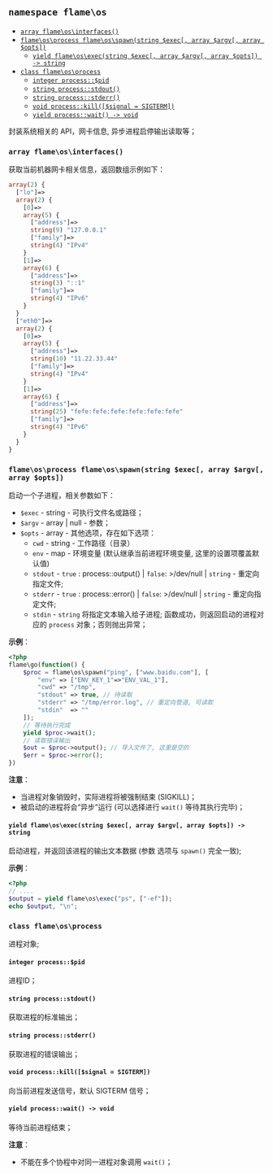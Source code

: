 ## `namespace flame\os`

<!-- TOC depthFrom:3 -->

- [`array flame\os\interfaces()`](#array-flame\os\interfaces)
- [`flame\os\process flame\os\spawn(string $exec[, array $argv[, array $opts])`](#flame\os\process-flame\os\spawnstring-exec-array-argv-array-opts)
    - [`yield flame\os\exec(string $exec[, array $argv[, array $opts]) -> string`](#yield-flame\os\execstring-exec-array-argv-array-opts---string)
- [`class flame\os\process`](#class-flame\os\process)
    - [`integer process::$pid`](#integer-processpid)
    - [`string process::stdout()`](#string-processstdout)
    - [`string process::stderr()`](#string-processstderr)
    - [`void process::kill([$signal = SIGTERM])`](#void-processkillsignal--sigterm)
    - [`yield process::wait() -> void`](#yield-processwait---void)

<!-- /TOC -->

封装系统相关的 API，网卡信息, 异步进程启停输出读取等；

### `array flame\os\interfaces()`
获取当前机器网卡相关信息，返回数组示例如下：
``` PHP
array(2) {
  ["lo"]=>
  array(2) {
    [0]=>
    array(5) {
      ["address"]=>
      string(9) "127.0.0.1"
      ["family"]=>
      string(4) "IPv4"
    }
    [1]=>
    array(6) {
      ["address"]=>
      string(3) "::1"
      ["family"]=>
      string(4) "IPv6"
    }
  }
  ["eth0"]=>
  array(2) {
    [0]=>
    array(5) {
      ["address"]=>
      string(10) "11.22.33.44"
      ["family"]=>
      string(4) "IPv4"
    }
    [1]=>
    array(6) {
      ["address"]=>
      string(25) "fefe:fefe:fefe:fefe:fefe:fefe"
      ["family"]=>
      string(4) "IPv6"
    }
  }
}
```

### `flame\os\process flame\os\spawn(string $exec[, array $argv[, array $opts])`
启动一个子进程，相关参数如下：
* `$exec` - string - 可执行文件名或路径；
* `$argv` - array | null - 参数；
* `$opts` - array - 其他选项，存在如下选项：
	* `cwd` - string - 工作路径（目录）
	* `env` - map - 环境变量 (默认继承当前进程环境变量, 这里的设置项覆盖默认值)
	* `stdout` - `true` : process::output() | `false`: >/dev/null | `string` - 重定向指定文件;
	* `stderr` - `true` : process::error() | `false`: >/dev/null | `string` - 重定向指定文件;
	* `stdin` - `string` 将指定文本输入给子进程;
函数成功，则返回启动的进程对应的 `process` 对象；否则抛出异常；

**示例**：
``` PHP
<?php
flame\go(function() {
	$proc = flame\os\spawn("ping", ["www.baidu.com"], [
		"env" => ["ENV_KEY_1"=>"ENV_VAL_1"],
		"cwd" => "/tmp",
		"stdout" => true, // 待读取
		"stderr" => "/tmp/error.log", // 重定向管道, 可读取
		"stdin"  => ""
	]);
	// 等待执行完成
	yield $proc->wait();
	// 读取错误输出
	$out = $proc->output(); // 导入文件了, 这里是空的
	$err = $proc->error();
})
```

**注意**：
* 当进程对象销毁时，实际进程将被强制结束 (SIGKILL)；
* 被启动的进程将会“异步”运行 (可以选择进行 `wait()` 等待其执行完毕)；

#### `yield flame\os\exec(string $exec[, array $argv[, array $opts]) -> string`
启动进程，并返回该进程的输出文本数据 (参数 选项与 `spawn()` 完全一致);

**示例**：
``` PHP
<?php
// ....
$output = yield flame\os\exec("ps", ["-ef"]);
echo $output, "\n";
```

### `class flame\os\process`
进程对象;

#### `integer process::$pid`
进程ID；

#### `string process::stdout()`
获取进程的标准输出；

#### `string process::stderr()`
获取进程的错误输出；

#### `void process::kill([$signal = SIGTERM])`
向当前进程发送信号，默认 SIGTERM 信号；

#### `yield process::wait() -> void`
等待当前进程结束；

**注意**：
* 不能在多个协程中对同一进程对象调用 `wait()`；
